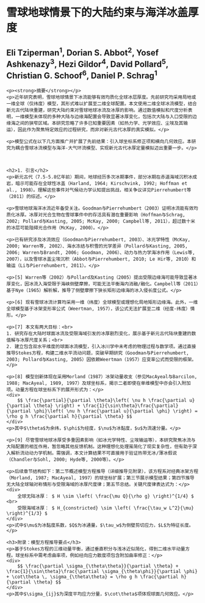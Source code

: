 <html lang="zh-cn">
<head>
    <meta charset="UTF-8">
    <title>雪球地球情景下的大陆约束与海洋冰盖厚度</title>
    <script src="https://polyfill.io/v3/polyfill.min.js?features=es6"></script>
    <script id="MathJax-script" async src="https://cdn.jsdelivr.net/npm/mathjax@3/es5/tex-mml-chtml.js"></script>
</head>
<body>
    <h1>雪球地球情景下的大陆约束与海洋冰盖厚度</h1>
    <h2>Eli Tziperman<sup>1</sup>, Dorian S. Abbot<sup>2</sup>, Yosef Ashkenazy<sup>3</sup>, Hezi Gildor<sup>4</sup>, David Pollard<sup>5</sup>, Christian G. Schoof<sup>6</sup>, Daniel P. Schrag<sup>1</sup></h2>
    
    <p><strong>摘要</strong></p>
    <p>近年研究表明，雪球地球情景下冰流能够有效均质化全球冰层厚度。先前研究均采用局地或一维全球（仅纬度）模型，其形式难以扩展至二维全球配置。本文使用二维全球冰流模型，结合新元古代陆块重建，研究大陆约束对雪球地球冰流及冰厚的影响。通过数值模拟和尺度分析表明，一维模型未体现的多种大陆与边缘海配置会导致显著冰厚变化，包括次大陆与入口受限的边缘海之间的狭窄区域。本研究忽略了许多已知重要因素（如热力学、光学效应、尘埃及其输运），因此作为聚焦特定效应的过程研究，而非对新元古代冰厚的真实模拟。</p>

    <p>模型公式在以下几方面推广并扩展了先前结果：引入球坐标系修正项和横向几何效应。本研究为耦合雪球冰流模型与海洋-大气环流模型、实现新元古代冰厚定量模拟迈出重要一步。</p>



    <h2>1. 引言</h2>
    <p>新元古代（7.5-5.8亿年前）期间，地球经历多次冰期事件，部分冰期在赤道海域沉积冰成岩，暗示可能存在全球性冰盖（Harland, 1964; Kirschvink, 1992; Hoffman et al., 1998）。理解这些事件对气候动力学认知提出挑战，相关争议详见Pierrehumbert等（2011）的综述。</p>

    <p>雪球地球海洋冰流近年备受关注。Goodman与Pierrehumbert（2003）证明冰流能有效均质化冰厚。冰厚对光合生物在雪球事件中的存活具有潜在重要影响（Hoffman与Schrag, 2002; Pollard与Kasting, 2005; McKay, 2000; Campbell等, 2011），超过数十米的冰层可能阻碍光合作用（McKay, 2000）。</p>

    <p>已有研究涉及冰流效应（Goodman与Pierrehumbert, 2003）、冰光学特性（McKay, 2000; Warren等, 2002）、海水冻结与积雪的光学差异（Pollard与Kasting, 2005, 2006; Warren与Brandt, 2006; Goodman, 2006）、动力与热力学海冰作用（Lewis等, 2007），以及雪球冰盖尘埃沉积（Abbot与Pierrehumbert, 2010; Le Hir等, 2010）和输运（Li与Pierrehumbert, 2011）。</p>

    <p>[5] Warren等（2002）与Pollard及Kasting（2005）提出受限边缘海可能导致显著冰厚变化，因冰流入海受限于海峡侧壁摩擦，可能无法平衡海内消融/融化。Campbell等（2011）基于Nye（1965）解析解，推导了侧壁摩擦下狭长矩形边缘海的冰入侵长度公式。</p>

    <p>[6] 现有雪球冰流计算均采用一维（纬度）全球模型或理想化局地矩形边缘海。此外，一维全球模型基于冰架变形率公式（Weertman, 1957），该公式无法扩展至二维（经度-纬度）情形。</p>

    <p>[7] 本文有两大目标：<br>
    1. 研究存在大陆时球面冰流及受限海域引发的冰厚剧烈变化，展示基于新元古代陆块重建的数值解与冰厚尺度关系；<br>
    2. 建立包含双水平维度的球面冰流模型，引入冰川学中未考虑的物理过程与数学项。通过直接推导Stokes方程，构建二维水平流动问题，突破早期研究（Goodman与Pierrehumbert, 2003; Pollard与Kasting, 2005）因依赖Weertman（1957）应变率公式而受限的框架。</p>

    <p>[8] 模型创新体现在采用Morland（1987）冰架动量收支（参见MacAyeal与Barcilon, 1988; MacAyeal, 1989, 1997）及球坐标系，揭示二者即使在单维模型中亦会引入附加项。动量方程在球坐标系下的展开形式为：</p>
    <div>
        $$ \frac{\partial}{\partial \theta}\left( \nu h \frac{\partial u}{\partial \theta} \right) + \frac{1}{\sin\theta}\frac{\partial}{\partial \phi}\left( \nu h \frac{\partial u}{\partial \phi} \right) = \rho g h \frac{\partial h}{\partial \theta} $$
    </div>
    <p>其中$\theta$为余纬，$\phi$为经度，$\nu$为冰黏度，$u$为流速分量。</p>

    <p>[9] 尽管雪球地球冰厚受多重因素影响（如冰光学特性、尘埃输运等），本研究聚焦冰流与大陆配置的相互作用，暂忽略其他反馈机制。这种理想化处理虽简化了现实复杂性，但有助于深入解析流动动力学机制。需强调，本文计算结果不可直接用于验证热带无冰/薄冰假说（Chandler与Sohl, 2000; Hyde等, 2000等）。</p>

    <p>后续章节结构如下：第二节概述模型方程推导（详细推导见附录），该方程系对经典冰架方程（Morland, 1987; MacAyeal, 1997）的球坐标扩展；第三节展示模型结果；第四节推导无大陆全球轴对称情形与受限海域的冰厚尺度律；第五节总结。关键尺度律表达式为：</p>
    <div>
        全球无陆冰厚： $ H \sim \left( \frac{\mu Q}{\rho g} \right)^{1/4} $ <br>
        受限海域冰厚： $ H_{constricted} \sim \left( \frac{\tau_w L^2}{\mu} \right)^{1/3} $
    </div>
    <p>式中$\mu$为冰黏度系数，$Q$为冰通量，$\tau_w$为侧壁剪切应力，$L$为特征长度。</p>

    <h3>附录：模型方程推导要点</h3>
    <p>基于Stokes方程的三维动量平衡，通过垂直积分与浅冰近似简化，得到二维水平动量方程。球坐标系中需考虑曲率项，例如经向应力散度项包含附加曲率修正：</p>
    <div>
        $$ \frac{\partial \sigma_{\theta\theta}}{\partial \theta} + \frac{1}{\sin\theta}\frac{\partial \sigma_{\theta\phi}}{\partial \phi} + \cot\theta \, \sigma_{\theta\theta} = \rho g h \frac{\partial h}{\partial \theta} $$
    </div>
    <p>其中$\sigma_{ij}$为深度平均应力分量，$\cot\theta$项体现球面几何效应。</p>
</body>
</html>